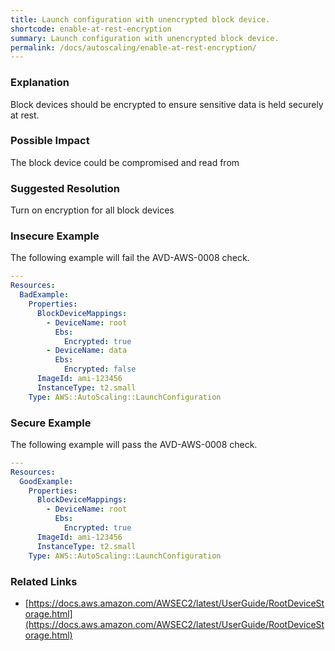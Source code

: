 ```yaml
---
title: Launch configuration with unencrypted block device.
shortcode: enable-at-rest-encryption
summary: Launch configuration with unencrypted block device. 
permalink: /docs/autoscaling/enable-at-rest-encryption/
---
```


### Explanation

Block devices should be encrypted to ensure sensitive data is held securely at rest.

### Possible Impact
The block device could be compromised and read from

### Suggested Resolution
Turn on encryption for all block devices


### Insecure Example

The following example will fail the AVD-AWS-0008 check.

```yaml
---
Resources:
  BadExample:
    Properties:
      BlockDeviceMappings:
        - DeviceName: root
          Ebs:
            Encrypted: true
        - DeviceName: data
          Ebs:
            Encrypted: false
      ImageId: ami-123456
      InstanceType: t2.small
    Type: AWS::AutoScaling::LaunchConfiguration

```



### Secure Example

The following example will pass the AVD-AWS-0008 check.

```yaml
---
Resources:
  GoodExample:
    Properties:
      BlockDeviceMappings:
        - DeviceName: root
          Ebs:
            Encrypted: true
      ImageId: ami-123456
      InstanceType: t2.small
    Type: AWS::AutoScaling::LaunchConfiguration

```




### Related Links


- [https://docs.aws.amazon.com/AWSEC2/latest/UserGuide/RootDeviceStorage.html](https://docs.aws.amazon.com/AWSEC2/latest/UserGuide/RootDeviceStorage.html)


